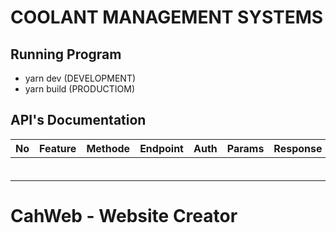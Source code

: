 # COOLANT MANAGEMENT SYSTEMS

## Running Program
- yarn dev (DEVELOPMENT)
- yarn build (PRODUCTIOM)

## API's Documentation
| No | Feature | Methode | Endpoint | Auth | Params | Response |
|----|---------|---------|----------|------|--------|----------|
|    |         |         |          |      |        |          |
|    |         |         |          |      |        |          |
|    |         |         |          |      |        |          |
|    |         |         |          |      |        |          |
|    |         |         |          |      |        |          |
|    |         |         |          |      |        |          |

# CahWeb - Website Creator